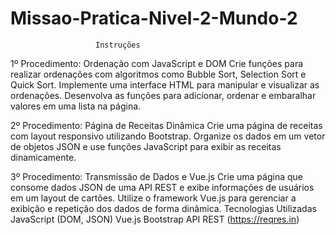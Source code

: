 ﻿# Missao-Pratica-Nivel-2-Mundo-2

                       Instruções
1º Procedimento: Ordenação com JavaScript e DOM
Crie funções para realizar ordenações com algoritmos como Bubble Sort, Selection Sort e Quick Sort.
Implemente uma interface HTML para manipular e visualizar as ordenações.
Desenvolva as funções para adicionar, ordenar e embaralhar valores em uma lista na página.

2º Procedimento: Página de Receitas Dinâmica
Crie uma página de receitas com layout responsivo utilizando Bootstrap.
Organize os dados em um vetor de objetos JSON e use funções JavaScript para exibir as receitas dinamicamente.

3º Procedimento: Transmissão de Dados e Vue.js
Crie uma página que consome dados JSON de uma API REST e exibe informações de usuários em um layout de cartões.
Utilize o framework Vue.js para gerenciar a exibição e repetição dos dados de forma dinâmica.
Tecnologias Utilizadas
JavaScript (DOM, JSON)
Vue.js
Bootstrap
API REST (https://reqres.in)
